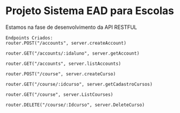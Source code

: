 # Projeto Sistema EAD para Escolas

Estamos na fase de desenvolvimento da API RESTFUL

```
Endpoints Criados:
router.POST("/accounts", server.createAccount)

router.GET("/accounts/:idaluno", server.getAccount)

router.GET("/accounts", server.listAccounts)

router.POST("/course", server.createCurso)

router.GET("/course/:idcurso", server.getCadastroCursos)

router.GET("/course", server.ListCourses)

router.DELETE("/course/:Idcurso", server.DeleteCurso)

```

